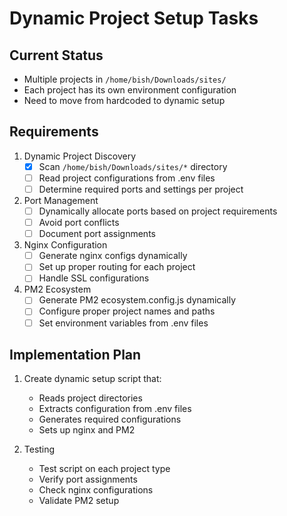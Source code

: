 # Dynamic Project Setup Tasks

## Current Status
- Multiple projects in `/home/bish/Downloads/sites/`
- Each project has its own environment configuration
- Need to move from hardcoded to dynamic setup

## Requirements
1. Dynamic Project Discovery
   - [x] Scan `/home/bish/Downloads/sites/*` directory
   - [ ] Read project configurations from .env files
   - [ ] Determine required ports and settings per project

2. Port Management
   - [ ] Dynamically allocate ports based on project requirements
   - [ ] Avoid port conflicts
   - [ ] Document port assignments

3. Nginx Configuration
   - [ ] Generate nginx configs dynamically
   - [ ] Set up proper routing for each project
   - [ ] Handle SSL configurations

4. PM2 Ecosystem
   - [ ] Generate PM2 ecosystem.config.js dynamically
   - [ ] Configure proper project names and paths
   - [ ] Set environment variables from .env files

## Implementation Plan
1. Create dynamic setup script that:
   - Reads project directories
   - Extracts configuration from .env files
   - Generates required configurations
   - Sets up nginx and PM2

2. Testing
   - Test script on each project type
   - Verify port assignments
   - Check nginx configurations
   - Validate PM2 setup
